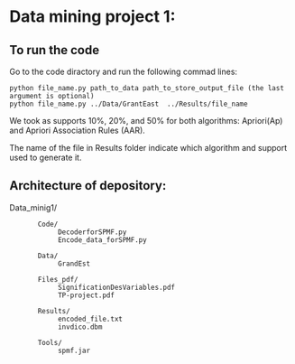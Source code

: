 # Data mining project 1:

## To run the code

Go to the code diractory and run the following commad lines:

    python file_name.py path_to_data path_to_store_output_file (the last argument is optional)
    python file_name.py ../Data/GrantEast  ../Results/file_name
    
    
We took as supports 10%, 20%, and 50% for both algorithms: Apriori(Ap) and Apriori Association Rules (AAR).

The name of the file in Results folder indicate which algorithm and support used to generate it.
## Architecture of depository:


Data_minig1/

           Code/
                DecoderforSPMF.py 
                Encode_data_forSPMF.py
          
           Data/
                GrandEst
           
           Files_pdf/
                SignificationDesVariables.pdf
                TP-project.pdf
           
           Results/
                encoded_file.txt
                invdico.dbm 
           
           Tools/
                spmf.jar

